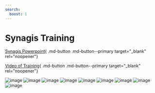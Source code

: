 ```yaml
---
search:
  boost: 1
---
```


# Synagis Training

[Synagis Powerpoint](https://mygainwell-my.sharepoint.com/:p:/r/personal/christopher_nguyen_gainwelltechnologies_com/Documents/Evergreen/Emails/Synagis%20training.pptx?d=w757935c4a8da4d4280a665b8f13e02e8&csf=1&web=1&e=5kuPuL){ .md-button .md-button--primary target="_blank" rel="noopener"}

[Video of Training](https://mygainwell-my.sharepoint.com/:v:/r/personal/cassandra_roach_gainwelltechnologies_com/Documents/Recordings/Synagis%20(2022-2023)%20Training%20with%20Debbie%20Brokaw-20220914_140123-Meeting%20Recording.mp4?csf=1&web=1&e=VD1LZN){ .md-button .md-button--primary target="_blank" rel="noopener"}

![image](https://user-images.githubusercontent.com/122046056/227431352-1f9e25d3-9221-4ad5-8a21-1cd96a9ba22e.png)
![image](https://user-images.githubusercontent.com/122046056/227431366-4e4a2b31-a22f-4482-a2cb-442d79fcc296.png)
![image](https://user-images.githubusercontent.com/122046056/227431380-2ff8ff76-5718-42ac-b4c8-bfd7b5f88371.png)
![image](https://user-images.githubusercontent.com/122046056/227431437-5349c6a9-3f34-4368-9120-f54fc0174b55.png)
![image](https://user-images.githubusercontent.com/122046056/227431446-b3ec7df6-bc2d-432f-a74b-de84fe5e2c7e.png)
![image](https://user-images.githubusercontent.com/122046056/227431456-b92b91f5-0a4b-4e93-819d-04046e332175.png)
![image](https://user-images.githubusercontent.com/122046056/227431472-4ec02c27-7f03-4fb0-b339-f7127560d670.png)
![image](https://user-images.githubusercontent.com/122046056/227431485-38723b81-c258-4681-823b-88fb019b6ded.png)
![image](https://user-images.githubusercontent.com/122046056/227431497-faa1cb90-a103-4bb1-9a4c-ef2cfea58796.png)
